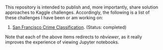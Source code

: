 This repository is intended to publish and, more importantly, share solution approaches to Kaggle challenges. Accordingly, the following is a list of these challenges I have been or am working on:

1. [San Francisco Crime Classification](https://nbviewer.jupyter.org/github/jacerong/kaggle/blob/master/sf-crime/solution-approach.ipynb). (Status: completed)

Note that each of the above items redirects to *nbviewer*, as it really improves the experience of viewing Jupyter notebooks.
